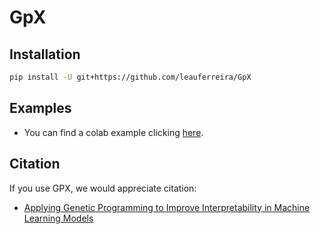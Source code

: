 # GpX

## Installation



```sh
pip install -U git+https://github.com/leauferreira/GpX
```

## Examples
* You can find a colab example clicking [here](https://colab.research.google.com/drive/1rB8r1btvR2P2tfoXMaddlTiJ0upB7HhY?usp=sharing).

## Citation

If you use GPX, we would appreciate citation: 

* [Applying Genetic Programming to Improve Interpretability in Machine Learning Models](http://arxiv.org/abs/2005.09512)